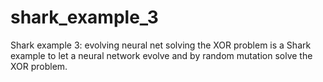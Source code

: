 # shark_example_3
Shark example 3: evolving neural net solving the XOR problem is a Shark example to let a neural network evolve and by random mutation solve the XOR problem.
